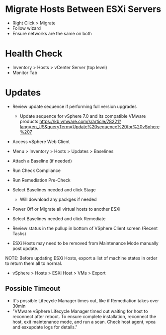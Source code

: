 # Migrate Hosts Between ESXi Servers
- Right Click > Migrate
- Follow wizard
- Ensure networks are the same on both

# Health Check
- Inventory > Hosts > vCenter Server (top level)
- Monitor Tab

# Updates
- Review update sequence if performing full version upgrades
  - Update sequence for vSphere 7.0 and its compatible VMware products
  https://kb.vmware.com/s/article/78221?lang=en_US&queryTerm=Update%20sequence%20for%20vSphere%207

- Access vSphere Web Client
- Menu > Inventory > Hosts > Updates > Baselines
- Attach a Baseline (if needed)
- Run Check Compliance
- Run Remediation Pre-Check
- Select Baselines needed and click Stage
  - Will download any packges if needed
- Power Off or Migrate all virtual hosts to another ESXi
- Select Baselines needed and click Remediate
- Review status in the pullup in bottom of VSphere Client screen (Recent Tasks)
- ESXi Hosts may need to be removed from Maintenance Mode manually post update.


NOTE: Before updating ESXi Hosts, export a list of machine states in order to return them all to normal.
- vSphere > Hosts > ESXi Host > VMs > Export

## Possible Timeout
- It's possible Lifecycle Manager times out, like if Remediation takes over 30min
- "VMware vSphere Lifecycle Manager timed out waiting for host to reconnect after reboot. To ensure complete installation, reconnect the host, exit maintenance mode, and run a scan. Check host agent, vpxa and esxupdate logs for details."

